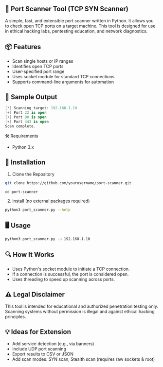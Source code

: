 ## 🔎 Port Scanner Tool (TCP SYN Scanner)

A simple, fast, and extensible port scanner written in Python. It allows you to check open TCP ports on a target machine. This tool is designed for use in ethical hacking labs, pentesting education, and network diagnostics.

## 📦 Features

 - Scan single hosts or IP ranges  
 - Identifies open TCP ports  
 - User-specified port range  
 - Uses socket module for standard TCP connections  
 - Supports command-line arguments for automation  

## 🧪 Sample Output

```kotlin
[*] Scanning target: 192.168.1.10
[+] Port 22 is open
[+] Port 80 is open 
[+] Port 443 is open 
Scan complete.
```

🛠️ Requirements 

 - Python 3.x

## 🔧 Installation

1. Clone the Repository 

```bash
git clone https://github.com/yourusername/port-scanner.git
```  
```
cd port-scanner
```  
2. Install (no external packages required)

```bash
python3 port_scanner.py --help
```

## 🖥️ Usage

```bash
python3 port_scanner.py -u 192.168.1.10
```  

## 🔍 How It Works

 - Uses Python's socket module to initiate a TCP connection.  
 - If a connection is successful, the port is considered open.  
 - Uses threading to speed up scanning across ports.

## ⚠️ Legal Disclaimer

This tool is intended for educational and authorized penetration testing only.
Scanning systems without permission is illegal and against ethical hacking principles.

## 💡 Ideas for Extension

 - Add service detection (e.g., via banners)  
 - Include UDP port scanning  
 - Export results to CSV or JSON  
 - Add scan modes: SYN scan, Stealth scan (requires raw sockets & root)